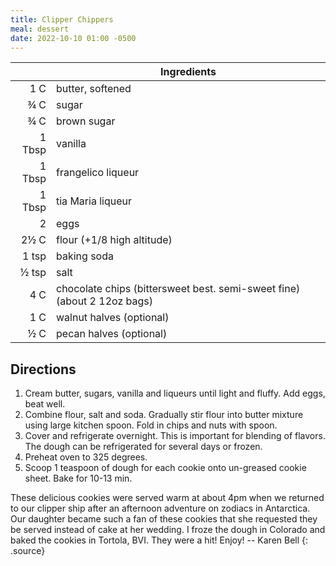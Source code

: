 ```yaml
---
title: Clipper Chippers
meal: dessert
date: 2022-10-10 01:00 -0500
---
```



|| Ingredients |
|-:|-|
1 C    | butter, softened
¾ C    | sugar
¾ C    | brown sugar
1 Tbsp | vanilla
1 Tbsp | frangelico liqueur
1 Tbsp | tia Maria liqueur
2      | eggs
2½ C   | flour (+1/8 high altitude)
1 tsp  | baking soda
½ tsp  | salt
4 C    | chocolate chips (bittersweet best. semi-sweet fine) (about 2 12oz bags)
1 C    | walnut halves (optional)
½ C    | pecan halves (optional)

## Directions

1. Cream butter, sugars, vanilla and liqueurs until light and fluffy. Add eggs, beat well.
2. Combine flour, salt and soda. Gradually stir flour into butter mixture using large kitchen spoon. Fold in chips and nuts with spoon.
3. Cover and refrigerate overnight. This is important for blending of flavors. The dough can be refrigerated for several days or frozen.
4. Preheat oven to 325 degrees.
5. Scoop 1 teaspoon of dough for each cookie onto un-greased cookie sheet. Bake for 10-13 min.

These delicious cookies were served warm at about 4pm when we returned to our clipper ship after an afternoon adventure on zodiacs in Antarctica. Our daughter became such a fan of these cookies that she requested they be served instead of cake at her wedding. I froze the dough in Colorado and baked the cookies in Tortola, BVI. They were a hit! Enjoy! -- Karen Bell
{: .source}
